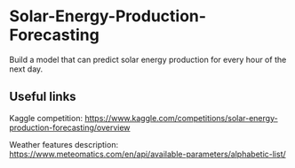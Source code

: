 # Solar-Energy-Production-Forecasting
Build a model that can predict solar energy production for every hour of the next day.


## Useful links

Kaggle competition: https://www.kaggle.com/competitions/solar-energy-production-forecasting/overview

Weather features description: https://www.meteomatics.com/en/api/available-parameters/alphabetic-list/

